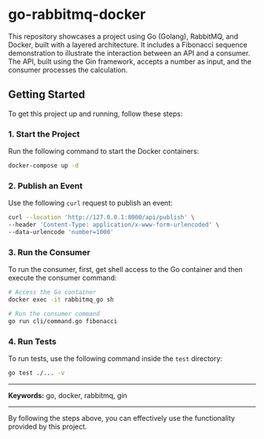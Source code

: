 # go-rabbitmq-docker

This repository showcases a project using Go (Golang), RabbitMQ, and Docker, built with a layered architecture. It includes a Fibonacci sequence demonstration to illustrate the interaction between an API and a consumer. The API, built using the Gin framework, accepts a number as input, and the consumer processes the calculation.

## Getting Started

To get this project up and running, follow these steps:

### 1. Start the Project

Run the following command to start the Docker containers:

```sh
docker-compose up -d
```

### 2. Publish an Event

Use the following `curl` request to publish an event:

```sh
curl --location 'http://127.0.0.1:8000/api/publish' \
--header 'Content-Type: application/x-www-form-urlencoded' \
--data-urlencode 'number=1000'
```

### 3. Run the Consumer

To run the consumer, first, get shell access to the Go container and then execute the consumer command:

```sh
# Access the Go container
docker exec -it rabbitmq_go sh

# Run the consumer command
go run cli/command.go fibonacci
```

### 4. Run Tests

To run tests, use the following command inside the `test` directory:

```sh
go test ./... -v
```

---

**Keywords:** go, docker, rabbitmq, gin

---

By following the steps above, you can effectively use the functionality provided by this project.